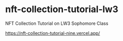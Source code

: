 # nft-collection-tutorial-lw3
NFT Collection Tutorial on LW3 Sophomore Class

https://nft-collection-tutorial-nine.vercel.app/

